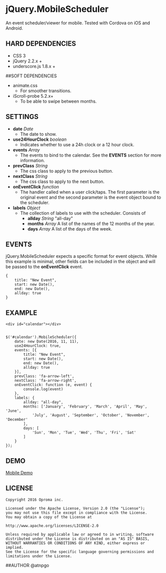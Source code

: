 # jQuery.MobileScheduler
An event scheduler/viewer for mobile. Tested with Cordova on iOS and Android.

## HARD DEPENDENCIES
- CSS 3
- jQuery 2.2.x +
- underscore.js 1.8.x +

##SOFT DEPENDENCIES
- animate.css
	- For smoother transitions.
- iScroll-probe 5.2.x+
	- To be able to swipe between months.

## SETTINGS
- **date** *Date* 
	- The date to show.
- **use24HourClock** *boolean* 
	- Indicates whether to use a 24h clock or a 12 hour clock.
- **events** *Array* 
	- The events to bind to the calendar. See the **EVENTS** section for more information.
- **prevClass** *String*
	- The css class to apply to the previous button.
- **nextClass** *String*
	- The css class to apply to the next button.
- **onEventClick** *function*
	- The handler called when a user click/taps. The first parameter is the original event and the second parameter is the event object bound to the scheduler.
- **labels** *Object*
	- The collection of labels to use with the scheduler. Consists of
		- **allday** *String* "all-day"
		- **months** *Array* A list of the names of the 12 months of the year.
		- **days** *Array* A list of the days of the week.

## EVENTS
jQuery.MobileScheduler expects a specific format for event objects. While this example is minimal, other fields can be included in the object and will be passed to the **onEventClick** event.
    
	{
		title: "New Event",
		start: new Date(),
		end: new Date(),
		allday: true
	}

## EXAMPLE
	<div id="calendar"></div>


	$('#calendar').MobileScheduler({
	    date: new Date(2016, 11, 11),
	    use24HourClock: true,
	    events: [{
		    title: "New Event",
		    start: new Date(),
		    end: new Date(),
		    allday: true
		}],
	    prevClass: 'fa-arrow-left',
	    nextClass: 'fa-arrow-right',
	    onEventClick: function (e, event) {
	        console.log(event)
	    },
	    labels: {
	        allday: "all-day",
	        months: ['January', 'February', 'March', 'April', 'May', 'June',
	            'July', 'August', 'September', 'October', 'November', 'December'
	        ],
	        days: [
	            'Sun', 'Mon', 'Tue', 'Wed', 'Thu', 'Fri', 'Sat'
	        ]
	    }
	});

## DEMO
[Mobile Demo](https://oproma.github.io/jQuery.MobileScheduler/)

## LICENSE
	Copyright 2016 Oproma inc.

	Licensed under the Apache License, Version 2.0 (the "License");
	you may not use this file except in compliance with the License.
	You may obtain a copy of the License at

    http://www.apache.org/licenses/LICENSE-2.0

	Unless required by applicable law or agreed to in writing, software
	distributed under the License is distributed on an "AS IS" BASIS,
	WITHOUT WARRANTIES OR CONDITIONS OF ANY KIND, either express or implied.
	See the License for the specific language governing permissions and
	limitations under the License.

##AUTHOR
@atnpgo